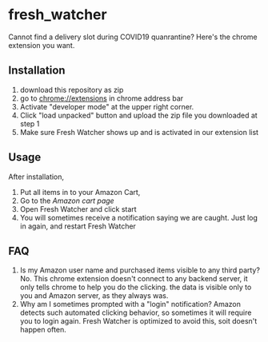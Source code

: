 # fresh_watcher
Cannot find a delivery slot during COVID19 quanrantine? Here's the chrome extension you want.

## Installation
1. download this repository as zip
2. go to [chrome://extensions](chrome://extensions) in chrome address bar
3. Activate "developer mode" at the upper right corner.
4. Click "load unpacked" button and upload the zip file you downloaded at step 1
5. Make sure Fresh Watcher shows up and is activated in our extension list

## Usage
After installation, 
1. Put all items in to your Amazon Cart, 
2. Go to the *Amazon cart page*
3. Open Fresh Watcher and click start
4. You will sometimes receive a notification saying we are caught. Just log in again, and restart Fresh Watcher
## FAQ
1. Is my Amazon user name and purchased items visible to any third party?
No. This chrome extension doesn't connect to any backend server, it only tells chrome to help you do the clicking. the data is visible only to you and Amazon server, as they always was.
2. Why am I sometimes prompted with a "login" notification?
Amazon detects such automated clicking behavior, so sometimes it will require you to login again. Fresh Watcher is optimized to avoid this, soit doesn't happen often.
